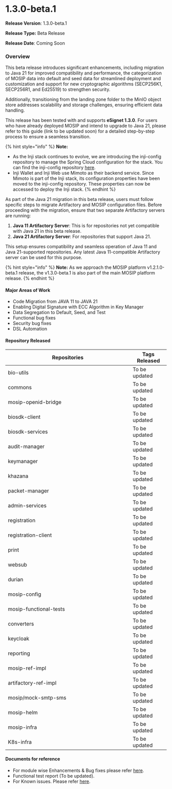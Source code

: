 # 1.3.0-beta.1

**Release Version**: 1.3.0-beta.1

**Release Type:** Beta Release

**Release Date**: Coming Soon

### **Overview**

This beta release introduces significant enhancements, including migration to Java 21 for improved compatibility and performance, the categorization of MOSIP data into default and seed data for streamlined deployment and customization and support for new cryptographic algorithms (SECP256K1, SECP256R1, and Ed25519) to strengthen security.

Additionally, transitioning from the landing zone folder to the MinIO object store addresses scalability and storage challenges, ensuring efficient data handling.

This release has been tested with and supports **eSignet 1.3.0**. For users who have already deployed MOSIP and intend to upgrade to Java 21, please refer to this guide (link to be updated soon) for a detailed step-by-step process to ensure a seamless transition.

{% hint style="info" %}
**Note:**

* As the Inji stack continues to evolve, we are introducing the inji-config repository to manage the Spring Cloud configuration for the stack. You can find the inji-config repository [here](https://github.com/mosip/inji-config).
* Inji Wallet and Inji Web use Mimoto as their backend service. Since Mimoto is part of the Inji stack, its configuration properties have been moved to the inji-config repository. These properties can now be accessed to deploy the Inji stack.
{% endhint %}

As part of the Java 21 migration in this beta release, users must follow specific steps to migrate Artifactory and MOSIP configuration files. Before proceeding with the migration, ensure that two separate Artifactory servers are running:

1. **Java 11 Artifactory Server**: This is for repositories not yet compatible with Java 21 in this beta release.
2. **Java 21 Artifactory Server**: For repositories that support Java 21.

This setup ensures compatibility and seamless operation of Java 11 and Java 21-supported repositories. Any latest Java 11-compatible Artifactory server can be used for this purpose.

{% hint style="info" %}
**Note:** As we approach the MOSIP platform v1.2.1.0-beta.1 release, the v1.3.0-beta.1 is also part of the main MOSIP platform release.
{% endhint %}

#### **Major Areas of Work**

* Code Migration from JAVA 11 to JAVA 21
* Enabling Digital Signature with ECC Algorithm in Key Manager
* Data Segregation to Default, Seed, and Test
* Functional bug fixes
* Security bug fixes
* DSL Automation

#### **Repository Released**

<table><thead><tr><th width="374">Repositories</th><th>Tags Released</th></tr></thead><tbody><tr><td>bio-utils</td><td> To be updated</td></tr><tr><td>commons</td><td> To be updated</td></tr><tr><td>mosip-openid-bridge</td><td> To be updated</td></tr><tr><td>biosdk-client</td><td> To be updated</td></tr><tr><td>biosdk-services</td><td> To be updated</td></tr><tr><td>audit-manager</td><td> To be updated</td></tr><tr><td>keymanager</td><td> To be updated</td></tr><tr><td>khazana</td><td> To be updated</td></tr><tr><td>packet-manager</td><td> To be updated</td></tr><tr><td>admin-services</td><td> To be updated</td></tr><tr><td>registration</td><td> To be updated</td></tr><tr><td>registration-client</td><td> To be updated</td></tr><tr><td>print</td><td> To be updated</td></tr><tr><td>websub</td><td> To be updated</td></tr><tr><td>durian</td><td> To be updated</td></tr><tr><td>mosip-config</td><td> To be updated</td></tr><tr><td>mosip-functional-tests</td><td> To be updated</td></tr><tr><td>converters</td><td> To be updated</td></tr><tr><td>keycloak</td><td> To be updated</td></tr><tr><td>reporting</td><td> To be updated</td></tr><tr><td>mosip-ref-impl</td><td> To be updated</td></tr><tr><td>artifactory-ref-impl</td><td> To be updated</td></tr><tr><td>mosip/mock-smtp-sms</td><td> To be updated</td></tr><tr><td>mosip-helm</td><td> To be updated</td></tr><tr><td>mosip-infra</td><td> To be updated</td></tr><tr><td>K8s-infra</td><td> To be updated</td></tr></tbody></table>

#### **Documents for reference**

* For module wise Enhancements & Bug fixes please refer [here](https://docs.mosip.io/1.2.0/releases/1.3.0-beta.1/enhancements-and-bug-fixes).
* Functional test report (To be updated).
* For Known issues. Please refer [here](https://mosip.atlassian.net/issues/?filter=11674).
